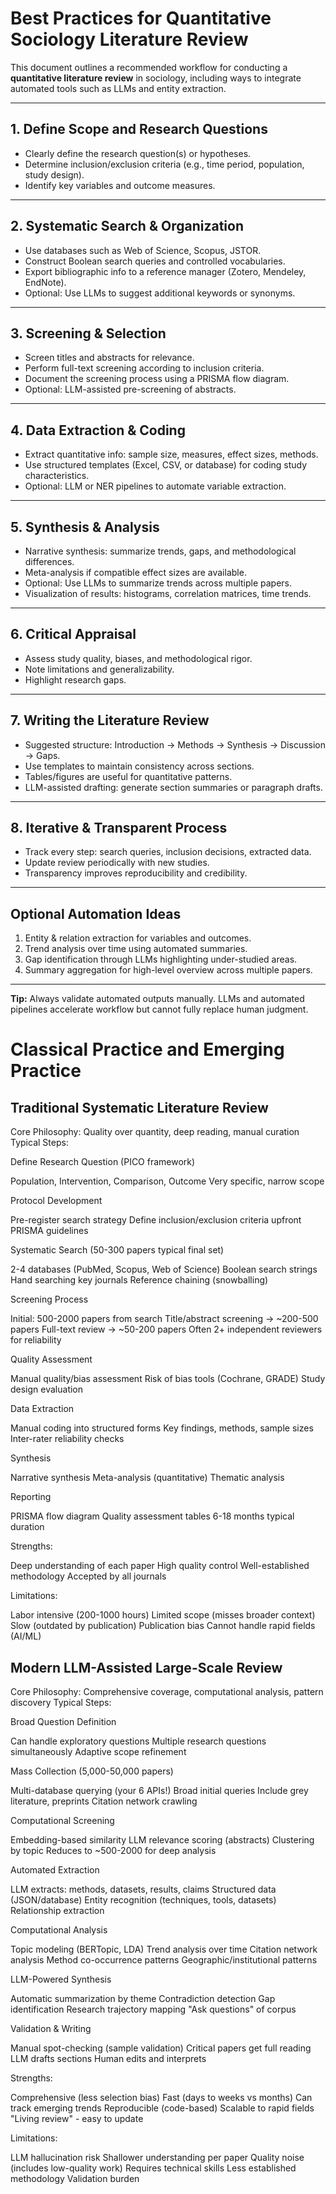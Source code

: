 # Best Practices for Quantitative Sociology Literature Review

This document outlines a recommended workflow for conducting a **quantitative literature review** in sociology, including ways to integrate automated tools such as LLMs and entity extraction.

---

## 1. Define Scope and Research Questions
- Clearly define the research question(s) or hypotheses.
- Determine inclusion/exclusion criteria (e.g., time period, population, study design).
- Identify key variables and outcome measures.

---

## 2. Systematic Search & Organization
- Use databases such as Web of Science, Scopus, JSTOR.
- Construct Boolean search queries and controlled vocabularies.
- Export bibliographic info to a reference manager (Zotero, Mendeley, EndNote).
- Optional: Use LLMs to suggest additional keywords or synonyms.

---

## 3. Screening & Selection
- Screen titles and abstracts for relevance.
- Perform full-text screening according to inclusion criteria.
- Document the screening process using a PRISMA flow diagram.
- Optional: LLM-assisted pre-screening of abstracts.

---

## 4. Data Extraction & Coding
- Extract quantitative info: sample size, measures, effect sizes, methods.
- Use structured templates (Excel, CSV, or database) for coding study characteristics.
- Optional: LLM or NER pipelines to automate variable extraction.

---

## 5. Synthesis & Analysis
- Narrative synthesis: summarize trends, gaps, and methodological differences.
- Meta-analysis if compatible effect sizes are available.
- Optional: Use LLMs to summarize trends across multiple papers.
- Visualization of results: histograms, correlation matrices, time trends.

---

## 6. Critical Appraisal
- Assess study quality, biases, and methodological rigor.
- Note limitations and generalizability.
- Highlight research gaps.

---

## 7. Writing the Literature Review
- Suggested structure: Introduction → Methods → Synthesis → Discussion → Gaps.
- Use templates to maintain consistency across sections.
- Tables/figures are useful for quantitative patterns.
- LLM-assisted drafting: generate section summaries or paragraph drafts.

---

## 8. Iterative & Transparent Process
- Track every step: search queries, inclusion decisions, extracted data.
- Update review periodically with new studies.
- Transparency improves reproducibility and credibility.

---

## Optional Automation Ideas
1. Entity & relation extraction for variables and outcomes.
2. Trend analysis over time using automated summaries.
3. Gap identification through LLMs highlighting under-studied areas.
4. Summary aggregation for high-level overview across multiple papers.

---

**Tip:** Always validate automated outputs manually. LLMs and automated pipelines accelerate workflow but cannot fully replace human judgment.


# Classical Practice and Emerging Practice

## Traditional Systematic Literature Review
Core Philosophy: Quality over quantity, deep reading, manual curation
Typical Steps:

Define Research Question (PICO framework)

Population, Intervention, Comparison, Outcome
Very specific, narrow scope


Protocol Development

Pre-register search strategy
Define inclusion/exclusion criteria upfront
PRISMA guidelines


Systematic Search (50-300 papers typical final set)

2-4 databases (PubMed, Scopus, Web of Science)
Boolean search strings
Hand searching key journals
Reference chaining (snowballing)


Screening Process

Initial: 500-2000 papers from search
Title/abstract screening → ~200-500 papers
Full-text review → ~50-200 papers
Often 2+ independent reviewers for reliability


Quality Assessment

Manual quality/bias assessment
Risk of bias tools (Cochrane, GRADE)
Study design evaluation


Data Extraction

Manual coding into structured forms
Key findings, methods, sample sizes
Inter-rater reliability checks


Synthesis

Narrative synthesis
Meta-analysis (quantitative)
Thematic analysis


Reporting

PRISMA flow diagram
Quality assessment tables
6-18 months typical duration



Strengths:

Deep understanding of each paper
High quality control
Well-established methodology
Accepted by all journals

Limitations:

Labor intensive (200-1000 hours)
Limited scope (misses broader context)
Slow (outdated by publication)
Publication bias
Cannot handle rapid fields (AI/ML)


## Modern LLM-Assisted Large-Scale Review
Core Philosophy: Comprehensive coverage, computational analysis, pattern discovery
Typical Steps:

Broad Question Definition

Can handle exploratory questions
Multiple research questions simultaneously
Adaptive scope refinement


Mass Collection (5,000-50,000 papers)

Multi-database querying (your 6 APIs!)
Broad initial queries
Include grey literature, preprints
Citation network crawling


Computational Screening

Embedding-based similarity
LLM relevance scoring (abstracts)
Clustering by topic
Reduces to ~500-2000 for deep analysis


Automated Extraction

LLM extracts: methods, datasets, results, claims
Structured data (JSON/database)
Entity recognition (techniques, tools, datasets)
Relationship extraction


Computational Analysis

Topic modeling (BERTopic, LDA)
Trend analysis over time
Citation network analysis
Method co-occurrence patterns
Geographic/institutional patterns


LLM-Powered Synthesis

Automatic summarization by theme
Contradiction detection
Gap identification
Research trajectory mapping
"Ask questions" of corpus


Validation & Writing

Manual spot-checking (sample validation)
Critical papers get full reading
LLM drafts sections
Human edits and interprets



Strengths:

Comprehensive (less selection bias)
Fast (days to weeks vs months)
Can track emerging trends
Reproducible (code-based)
Scalable to rapid fields
"Living review" - easy to update

Limitations:

LLM hallucination risk
Shallower understanding per paper
Quality noise (includes low-quality work)
Requires technical skills
Less established methodology
Validation burden